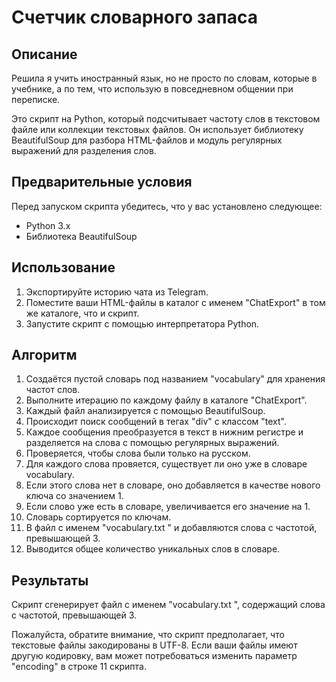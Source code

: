 # Счетчик словарного запаса

## Описание
Решила я учить иностранный язык, но не просто по словам, которые в учебнике, а по тем, что использую в повседневном общении при переписке.

Это скрипт на Python, который подсчитывает частоту слов в текстовом файле или коллекции текстовых файлов. Он использует библиотеку BeautifulSoup для разбора HTML-файлов и модуль регулярных выражений для разделения слов.

## Предварительные условия

Перед запуском скрипта убедитесь, что у вас установлено следующее:

- Python 3.x
- Библиотека BeautifulSoup

## Использование

1. Экспортируйте историю чата из Telegram.
2. Поместите ваши HTML-файлы в каталог с именем "ChatExport" в том же каталоге, что и скрипт.
3. Запустите скрипт с помощью интерпретатора Python.

## Алгоритм

1. Создаётся пустой словарь под названием "vocabulary" для хранения частот слов.
2. Выполните итерацию по каждому файлу в каталоге "ChatExport".
3. Каждый файл анализируется с помощью BeautifulSoup.
4. Происходит поиск сообщений в тегах "div" c классом "text".
5. Каждое сообщения преобразуется в текст в нижним регистре и разделяется на слова с помощью регулярных выражений.
6. Проверяется, чтобы слова были только на русском.
7. Для каждого слова провяется, существует ли оно уже в словаре vocabulary.
8. Если этого слова нет в словаре, оно добавляется в качестве нового ключа со значением 1.
9. Если слово уже есть в словаре, увеличивается его значение на 1.
10. Словарь сортируется по ключам.
11. В файл с именем "vocabulary.txt " и добавляются слова с частотой, превышающей 3.
12. Выводится общее количество уникальных слов в словаре.

## Результаты

Скрипт сгенерирует файл с именем "vocabulary.txt ", содержащий слова с частотой, превышающей 3.

Пожалуйста, обратите внимание, что скрипт предполагает, что текстовые файлы закодированы в UTF-8. Если ваши файлы имеют другую кодировку, вам может потребоваться изменить параметр "encoding" в строке 11 скрипта.
